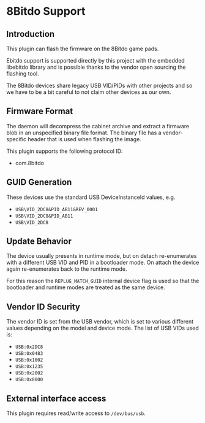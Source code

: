 8Bitdo Support
==============

Introduction
------------

This plugin can flash the firmware on the 8Bitdo game pads.

Ebitdo support is supported directly by this project with the embedded libebitdo
library and is possible thanks to the vendor open sourcing the flashing tool.

The 8Bitdo devices share legacy USB VID/PIDs with other projects and so we have
to be a bit careful to not claim other devices as our own.

Firmware Format
---------------

The daemon will decompress the cabinet archive and extract a firmware blob in
an unspecified binary file format. The binary file has a vendor-specific header
that is used when flashing the image.

This plugin supports the following protocol ID:

 * com.8bitdo

GUID Generation
---------------

These devices use the standard USB DeviceInstanceId values, e.g.

 * `USB\VID_2DC8&PID_AB11&REV_0001`
 * `USB\VID_2DC8&PID_AB11`
 * `USB\VID_2DC8`

Update Behavior
---------------

The device usually presents in runtime mode, but on detach re-enumerates with a
different USB VID and PID in a bootloader mode. On attach the device again
re-enumerates back to the runtime mode.

For this reason the `REPLUG_MATCH_GUID` internal device flag is used so that
the bootloader and runtime modes are treated as the same device.

Vendor ID Security
------------------

The vendor ID is set from the USB vendor, which is set to various different
values depending on the model and device mode. The list of USB VIDs used is:

 * `USB:0x2DC8`
 * `USB:0x0483`
 * `USB:0x1002`
 * `USB:0x1235`
 * `USB:0x2002`
 * `USB:0x8000`

External interface access
-------------------------
This plugin requires read/write access to `/dev/bus/usb`.
